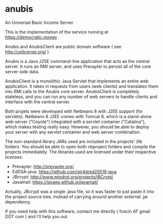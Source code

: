 # anubis
An Universal Basic Income Server

This is the implementation of the service running at https://democratic.money .

Anubis and AnubisClient are public domain software ( see http://unlicense.org/ ).

Anubis is a Java J2SE command-line application that acts as the central server. It runs an RMI server, and uses 
Prevayler to persist all of the core server-side data.

AnubisClient is a monolithic Java Servlet that implements an entire web application. It takes in requests from users 
(web clients) and translates them into RMI calls to the Anubis core server. AnubisClient is completely stateless, 
and you can run any number of web servers to handle clients and interface with the central server.

Both projets were developed with Netbeans 8 with J2EE support (for servlets). Netbeans 8 J2EE comes with Tomcat 8, 
which is a stand-alone web server ("Coyote") integrated with a servlet container ("Catalina"), which makes testing 
really easy. However, you should be able to deploy your server with any servlet container and web server combination.

The non-standard library JARs used are included in the projects' /lib folders. 
You should be able to open both nbproject folders and compile the projects immediately. 
The libraries used are licensed under their respective licenses:

* Prevayler: http://prevayler.org/
* EdDSA-java: https://github.com/str4d/ed25519-java
* JBcrypt: http://www.mindrot.org/projects/jBCrypt/
* Javamail: https://javaee.github.io/javamail/

Actually, JBcrypt was a single .java file, so it was faster to just paste it into the project source tree, instead 
of carrying around another external .jar dependency.

If you need help with this software, contact me directly ( fcecin AT gmail DOT com ) and I'll help you out.
